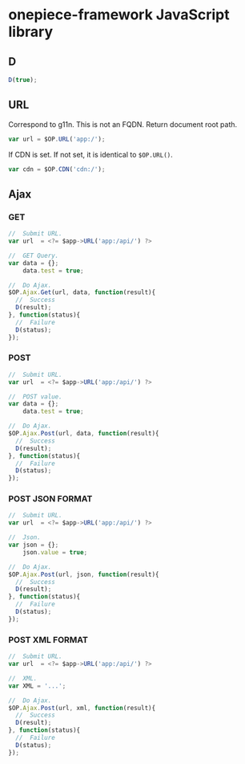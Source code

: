 onepiece-framework JavaScript library
===

## D

```js
D(true);
```

## URL

 Correspond to g11n. This is not an FQDN. Return document root path.

```js
var url = $OP.URL('app:/');
```

 If CDN is set. If not set, it is identical to `$OP.URL()`.

```js
var cdn = $OP.CDN('cdn:/');
```

## Ajax

### GET

```js
//  Submit URL.
var url  = <?= $app->URL('app:/api/') ?>

//  GET Query.
var data = {};
    data.test = true;

//  Do Ajax.
$OP.Ajax.Get(url, data, function(result){
  //  Success
  D(result);
}, function(status){
  //  Failure
  D(status);
});
```

### POST

```js
//  Submit URL.
var url  = <?= $app->URL('app:/api/') ?>

//  POST value.
var data = {};
    data.test = true;

//  Do Ajax.
$OP.Ajax.Post(url, data, function(result){
  //  Success
  D(result);
}, function(status){
  //  Failure
  D(status);
});
```

### POST JSON FORMAT

```js
//  Submit URL.
var url  = <?= $app->URL('app:/api/') ?>

//  Json.
var json = {};
    json.value = true;

//  Do Ajax.
$OP.Ajax.Post(url, json, function(result){
  //  Success
  D(result);
}, function(status){
  //  Failure
  D(status);
});
```

### POST XML FORMAT

```js
//  Submit URL.
var url  = <?= $app->URL('app:/api/') ?>

//  XML.
var XML = '...';

//  Do Ajax.
$OP.Ajax.Post(url, xml, function(result){
  //  Success
  D(result);
}, function(status){
  //  Failure
  D(status);
});
```

